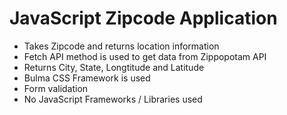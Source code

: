 # JavaScript Zipcode Application

- Takes Zipcode and returns location information
- Fetch API method is used to get data from Zippopotam API
- Returns City, State, Longtitude and Latitude
- Bulma CSS Framework is used
- Form validation
- No JavaScript Frameworks / Libraries used